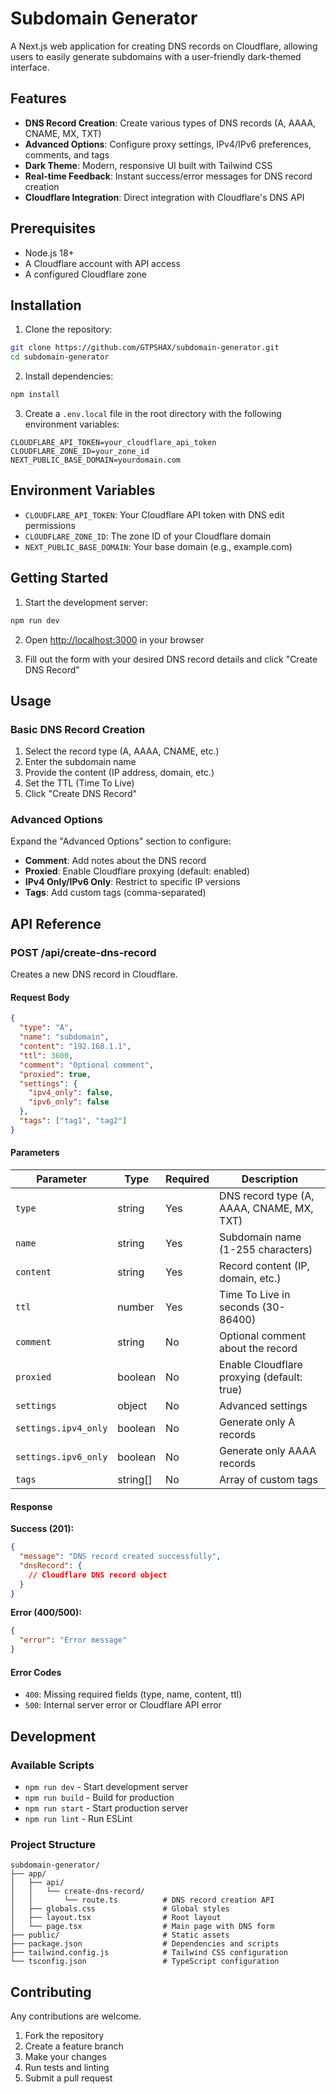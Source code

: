 # Subdomain Generator

A Next.js web application for creating DNS records on Cloudflare, allowing users to easily generate subdomains with a user-friendly dark-themed interface.

## Features

- **DNS Record Creation**: Create various types of DNS records (A, AAAA, CNAME, MX, TXT)
- **Advanced Options**: Configure proxy settings, IPv4/IPv6 preferences, comments, and tags
- **Dark Theme**: Modern, responsive UI built with Tailwind CSS
- **Real-time Feedback**: Instant success/error messages for DNS record creation
- **Cloudflare Integration**: Direct integration with Cloudflare's DNS API

## Prerequisites

- Node.js 18+
- A Cloudflare account with API access
- A configured Cloudflare zone

## Installation

1. Clone the repository:
```bash
git clone https://github.com/GTPSHAX/subdomain-generator.git
cd subdomain-generator
```

2. Install dependencies:
```bash
npm install
```

3. Create a `.env.local` file in the root directory with the following environment variables:
```env
CLOUDFLARE_API_TOKEN=your_cloudflare_api_token
CLOUDFLARE_ZONE_ID=your_zone_id
NEXT_PUBLIC_BASE_DOMAIN=yourdomain.com
```

## Environment Variables

- `CLOUDFLARE_API_TOKEN`: Your Cloudflare API token with DNS edit permissions
- `CLOUDFLARE_ZONE_ID`: The zone ID of your Cloudflare domain
- `NEXT_PUBLIC_BASE_DOMAIN`: Your base domain (e.g., example.com)

## Getting Started

1. Start the development server:
```bash
npm run dev
```

2. Open [http://localhost:3000](http://localhost:3000) in your browser

3. Fill out the form with your desired DNS record details and click "Create DNS Record"

## Usage

### Basic DNS Record Creation

1. Select the record type (A, AAAA, CNAME, etc.)
2. Enter the subdomain name
3. Provide the content (IP address, domain, etc.)
4. Set the TTL (Time To Live)
5. Click "Create DNS Record"

### Advanced Options

Expand the "Advanced Options" section to configure:

- **Comment**: Add notes about the DNS record
- **Proxied**: Enable Cloudflare proxying (default: enabled)
- **IPv4 Only/IPv6 Only**: Restrict to specific IP versions
- **Tags**: Add custom tags (comma-separated)

## API Reference

### POST /api/create-dns-record

Creates a new DNS record in Cloudflare.

#### Request Body

```json
{
  "type": "A",
  "name": "subdomain",
  "content": "192.168.1.1",
  "ttl": 3600,
  "comment": "Optional comment",
  "proxied": true,
  "settings": {
    "ipv4_only": false,
    "ipv6_only": false
  },
  "tags": ["tag1", "tag2"]
}
```

#### Parameters

| Parameter | Type | Required | Description |
|-----------|------|----------|-------------|
| `type` | string | Yes | DNS record type (A, AAAA, CNAME, MX, TXT) |
| `name` | string | Yes | Subdomain name (1-255 characters) |
| `content` | string | Yes | Record content (IP, domain, etc.) |
| `ttl` | number | Yes | Time To Live in seconds (30-86400) |
| `comment` | string | No | Optional comment about the record |
| `proxied` | boolean | No | Enable Cloudflare proxying (default: true) |
| `settings` | object | No | Advanced settings |
| `settings.ipv4_only` | boolean | No | Generate only A records |
| `settings.ipv6_only` | boolean | No | Generate only AAAA records |
| `tags` | string[] | No | Array of custom tags |

#### Response

**Success (201):**
```json
{
  "message": "DNS record created successfully",
  "dnsRecord": {
    // Cloudflare DNS record object
  }
}
```

**Error (400/500):**
```json
{
  "error": "Error message"
}
```

#### Error Codes

- `400`: Missing required fields (type, name, content, ttl)
- `500`: Internal server error or Cloudflare API error

## Development

### Available Scripts

- `npm run dev` - Start development server
- `npm run build` - Build for production
- `npm run start` - Start production server
- `npm run lint` - Run ESLint

### Project Structure

```
subdomain-generator/
├── app/
│   ├── api/
│   │   └── create-dns-record/
│   │       └── route.ts          # DNS record creation API
│   ├── globals.css               # Global styles
│   ├── layout.tsx                # Root layout
│   └── page.tsx                  # Main page with DNS form
├── public/                       # Static assets
├── package.json                  # Dependencies and scripts
├── tailwind.config.js            # Tailwind CSS configuration
└── tsconfig.json                 # TypeScript configuration
```

## Contributing
Any contributions are welcome.

1. Fork the repository
2. Create a feature branch
3. Make your changes
4. Run tests and linting
5. Submit a pull request